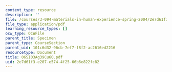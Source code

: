 ```yaml
---
content_type: resource
description: ''
file: /courses/3-094-materials-in-human-experience-spring-2004/2e7d61f3e207e5744f2566b6e822fc82_06SI03Ag39Cu60.pdf
file_type: application/pdf
learning_resource_types: []
ocw_type: OCWFile
parent_title: Specimen
parent_type: CourseSection
parent_uid: 101c6d32-96cb-7ef7-f8f2-ac2616ed2216
resourcetype: Document
title: 06SI03Ag39Cu60.pdf
uid: 2e7d61f3-e207-e574-4f25-66b6e822fc82
---
```

